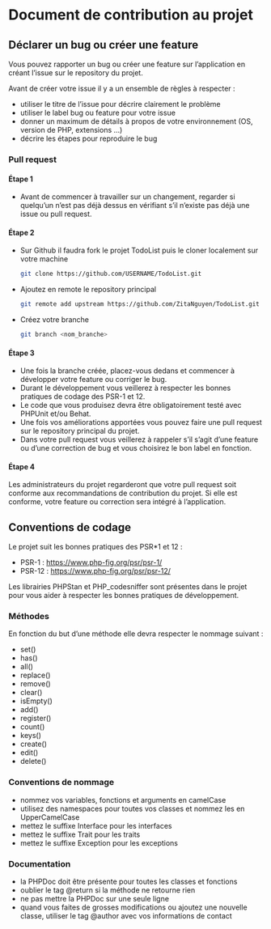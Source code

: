 # Document de contribution au projet

## Déclarer un bug ou créer une feature

Vous pouvez rapporter un bug ou créer une feature sur l’application en créant l’issue sur le repository du projet.

Avant de créer votre issue il y a un ensemble de règles à respecter :
* utiliser le titre de l’issue pour décrire clairement le problème
* utiliser le label bug ou feature pour votre issue
* donner un maximum de détails à propos de votre environnement (OS,  version de PHP, extensions ...)
* décrire les étapes pour reproduire le bug

### Pull request

#### Étape 1

* Avant de commencer à travailler sur un changement, regarder si quelqu’un n’est pas déjà dessus en vérifiant s’il n’existe pas déjà une issue ou pull request.

#### Étape 2

* Sur Github il faudra fork le projet TodoList puis le cloner localement sur votre machine
    ```bash
    git clone https://github.com/USERNAME/TodoList.git
    ```

* Ajoutez en remote le repository principal
    ```bash
    git remote add upstream https://github.com/ZitaNguyen/TodoList.git
    ```

* Créez votre branche
    ```bash
    git branch <nom_branche>
    ```

#### Étape 3

* Une fois la branche créée, placez-vous dedans et commencer à développer votre feature ou corriger le bug.
* Durant le développement vous veillerez à respecter les bonnes pratiques de codage des PSR-1 et 12.
* Le code que vous produisez devra être obligatoirement testé avec PHPUnit et/ou Behat.
* Une fois vos améliorations apportées vous pouvez faire une pull request sur le repository principal du projet.
* Dans votre pull request vous veillerez à rappeler s’il s’agit d’une feature ou d’une correction de bug et vous choisirez le bon label en fonction.

#### Étape 4

Les administrateurs du projet regarderont que votre pull request soit conforme aux recommandations de contribution du projet. Si elle est conforme, votre feature ou correction sera intégré à l’application.

## Conventions de codage

Le projet suit les bonnes pratiques des PSR*1 et 12 :
* PSR-1 : https://www.php-fig.org/psr/psr-1/
* PSR-12 : https://www.php-fig.org/psr/psr-12/

Les librairies PHPStan et PHP_codesniffer sont présentes dans le projet pour vous aider à respecter les bonnes pratiques de développement.

### Méthodes

En fonction du but d’une méthode elle devra respecter le nommage suivant :
* set()
* has()
* all()
* replace()
* remove()
* clear()
* isEmpty()
* add()
* register()
* count()
* keys()
* create()
* edit()
* delete()

### Conventions de nommage

* nommez vos variables, fonctions et arguments en camelCase
* utilisez des namespaces pour toutes vos classes et nommez les en UpperCamelCase
* mettez le suffixe Interface pour les interfaces
* mettez le suffixe Trait pour les traits
* mettez le suffixe Exception pour les exceptions

### Documentation

* la PHPDoc doit être présente pour toutes les classes et fonctions
* oublier le tag @return si la méthode ne retourne rien
* ne pas mettre la PHPDoc sur une seule ligne
* quand vous faites de grosses modifications ou ajoutez une nouvelle classe, utiliser le tag @author avec vos informations de contact



